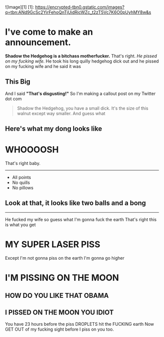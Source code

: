 ![Image][1]
[1]: https://encrypted-tbn0.gstatic.com/images?q=tbn:ANd9GcSc2YirFehoQnTjUidRicWZc_t2zT5Vc7K6O0pUyhMY8w&s
# I've come to make an announcement.
**Shadow the Hedgehog is a bitchass motherfucker.**
That's right.
*He pissed on my fucking wife.*
He took his long quilly hedgehog dick out and he pissed on my fucking wife and he said it was
## This Big
And I said **"That's disgusting!"**
So I'm making a callout post on my Twitter dot com
>Shadow the Hedgehog, you have a small dick. It's the size of this walnut except way smaller.
And guess what
## Here's what my dong looks like
# WHOOOOSH
That's right baby.
***
* All points
* No quills
* No pillows
## Look at that, it looks like two balls and a bong
***
He fucked my wife so guess what
I'm gonna fuck the earth
That's right this is what you get
# MY SUPER LASER PISS
Except I'm not gonna piss on the earth
I'm gonna go higher
# I'M PISSING ON THE MOON
## HOW DO YOU LIKE THAT OBAMA
## I PISSED ON THE MOON YOU IDIOT
You have 23 hours before the piss DROPLETS hit the FUCKING earth
Now GET OUT of my fucking sight before I piss on you too.
